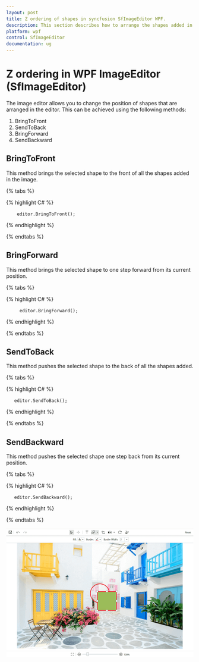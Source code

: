 ```yaml
---
layout: post
title: Z ordering of shapes in syncfusion SfImageEditor WPF.
description: This section describes how to arrange the shapes added in the image editor as required by changing its Z order.
platform: wpf
control: SfImageEditor
documentation: ug
---
```


# Z ordering in WPF ImageEditor (SfImageEditor)

The image editor allows you to change the position of shapes that are arranged in the editor. This can be achieved using the following methods:

1. BringToFront
2. SendToBack
3. BringForward
4. SendBackward

## BringToFront

This method brings the selected shape to the front of all the shapes added in the image.

{% tabs %} 

{% highlight C# %} 

        editor.BringToFront(); 

{% endhighlight %}

{% endtabs %} 

## BringForward

This method brings the selected shape to one step forward from its current position.

{% tabs %} 

{% highlight C# %} 

         editor.BringForward(); 

{% endhighlight %}

{% endtabs %} 

## SendToBack

This method pushes the selected shape to the back of all the shapes added.

{% tabs %} 

{% highlight C# %} 

       editor.SendToBack();

{% endhighlight %}

{% endtabs %} 

## SendBackward

This method pushes the selected shape one step back from its current position.

{% tabs %} 

{% highlight C# %} 

       editor.SendBackward();  

{% endhighlight %}

{% endtabs %} 

![Shapes](Images/ZOrdering.png)